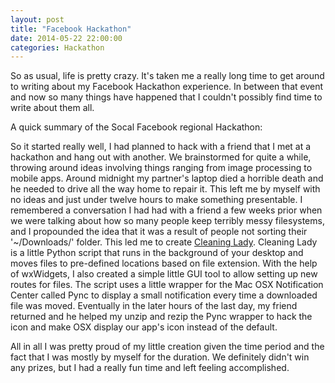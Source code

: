 ```yaml
---
layout: post
title: "Facebook Hackathon"
date: 2014-05-22 22:00:00
categories: Hackathon
---
```


So as usual, life is pretty crazy. It's taken me a really long time to get around to writing about my Facebook Hackathon experience. In between that event and now so many things have happened that I couldn't possibly find time to write about them all. 

A quick summary of the Socal Facebook regional Hackathon:

So it started really well, I had planned to hack with a friend that I met at a hackathon and hang out with another. We brainstormed for quite a while, throwing around ideas involving things ranging from image processing to mobile apps. Around midnight my partner's laptop died a horrible death and he needed to drive all the way home to repair it. This left me by myself with no ideas and just under twelve hours to make something presentable. I remembered a conversation I had had with a friend a few weeks prior when we were talking about how so many people keep terribly messy filesystems, and I propounded the idea that it was a result of people not sorting their '~/Downloads/' folder. This led me to create [Cleaning Lady](https://github.com/CaryAndo/CleaningLady). Cleaning Lady is a little Python script that runs in the background of your desktop and moves files to pre-defined locations based on file extension. With the help of wxWidgets, I also created a simple little GUI tool to allow setting up new routes for files. The script uses a little wrapper for the Mac OSX Notification Center called Pync to display a small notification every time a downloaded file was moved. Eventually in the later hours of the last day, my friend returned and he helped my unzip and rezip the Pync wrapper to hack the icon and make OSX display our app's icon instead of the default.

All in all I was pretty proud of my little creation given the time period and the fact that I was mostly by myself for the duration. We definitely didn't win any prizes, but I had a really fun time and left feeling accomplished. 

